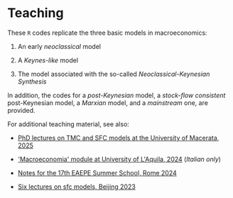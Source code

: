 # Teaching

These `R` codes replicate the three basic models in macroeconomics:

1. An early *neoclassical* model
  
1. A *Keynes-like* model
  
1. The model associated with the so-called *Neoclassical-Keynesian Synthesis*

In addition, the codes for a *post-Keynesian* model, a *stock-flow consistent* post-Keynesian model, a *Marxian* model, and a *mainstream* one, are provided.

For additional teaching material, see also:

- [PhD lectures on TMC and SFC models at the University of Macerata, 2025](https://github.com/marcoverpas/PhD_Lectures_Macerata_2025)

- ['Macroeconomia' module at University of L'Aquila, 2024](https://github.com/marcoverpas/Macroeconomia) (*Italian only*)

- [Notes for the 17th EAEPE Summer School, Rome 2024](https://github.com/marcoverpas/EAEPE_summer_school_2024)

- [Six lectures on sfc models, Beijing 2023](https://github.com/marcoverpas/Six_lectures_on_sfc_models)

